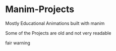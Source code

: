 # Manim-Projects
Mostly Educational Animations built with manim

Some of the Projects are old and not very readable

fair warning

